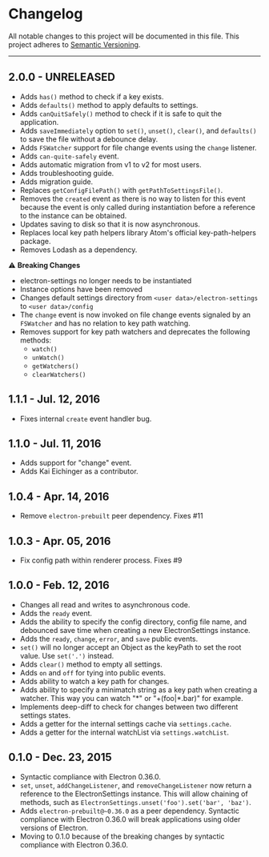 Changelog
=========
All notable changes to this project will be documented in this file.
This project adheres to [Semantic Versioning](http://semver.org/).

***

2.0.0 - UNRELEASED
------------------
* Adds `has()` method to check if a key exists.
* Adds `defaults()` method to apply defaults to settings.
* Adds `canQuitSafely()` method to check if it is safe to quit the application.
* Adds `saveImmediately` option to `set()`, `unset()`, `clear()`, and `defaults()` to save the file without a debounce delay.
* Adds `FSWatcher` support for file change events using the `change` listener.
* Adds `can-quite-safely` event.
* Adds automatic migration from v1 to v2 for most users.
* Adds troubleshooting guide.
* Adds migration guide.
* Replaces `getConfigFilePath()` with `getPathToSettingsFile()`.
* Removes the `created` event as there is no way to listen for this event because the event is only called during instantiation before a reference to the instance can be obtained.
* Updates saving to disk so that it is now asynchronous.
* Replaces local key path helpers library Atom's official key-path-helpers package.
* Removes Lodash as a dependency.

⚠️ **Breaking Changes**
* electron-settings no longer needs to be instantiated
* Instance options have been removed
* Changes default settings directory from `<user data>/electron-settings` to `<user data>/config`
* The `change` event is now invoked on file change events signaled by an `FSWatcher` and has no relation to key path watching.
* Removes support for key path watchers and deprecates the following methods:
  * `watch()`
  * `unWatch()`
  * `getWatchers()`
  * `clearWatchers()`

1.1.1 - Jul. 12, 2016
---------------------
* Fixes internal `create` event handler bug.

1.1.0 - Jul. 11, 2016
---------------------
* Adds support for "change" event.
* Adds Kai Eichinger as a contributor.

1.0.4 - Apr. 14, 2016
---------------------
* Remove `electron-prebuilt` peer dependency. Fixes #11

1.0.3 - Apr. 05, 2016
---------------------
* Fix config path within renderer process. Fixes #9

1.0.0 - Feb. 12, 2016
---------------------
* Changes all read and writes to asynchronous code.
* Adds the `ready` event.
* Adds the ability to specify the config directory, config file name, and debounced save time when creating a new ElectronSettings instance.
* Adds the `ready`, `change`, `error`, and `save` public events.
* `set()` will no longer accept an Object as the keyPath to set the root value. Use `set('.')` instead.
* Adds `clear()` method to empty all settings.
* Adds `on` and `off` for tying into public events.
* Adds ability to watch a key path for changes.
* Adds ability to specify a minimatch string as a key path when creating a watcher. This way you can watch "\*" or "+(foo|\*.bar)" for example.
* Implements deep-diff to check for changes between two different settings states.
* Adds a getter for the internal settings cache via `settings.cache`.
* Adds a getter for the internal watchList via `settings.watchList`.

0.1.0 - Dec. 23, 2015
---------------------
* Syntactic compliance with Electron 0.36.0.
* `set`, `unset`, `addChangeListener`, and `removeChangeListener` now return a reference to the ElectronSettings instance. This will allow chaining of methods, such as `ElectronSettings.unset('foo').set('bar', 'baz')`.
* Adds `electron-prebuilt@~0.36.0` as a peer dependency. Syntactic compliance with Electron 0.36.0 will break applications using older versions of Electron.
* Moving to 0.1.0 because of the breaking changes by syntactic compliance with Electron 0.36.0.
